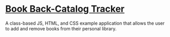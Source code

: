 # [Book Back-Catalog Tracker](https://drobbins-book-catalog.vercel.app/)

A class-based JS, HTML, and CSS example application that allows the user to add and remove books from their personal library.
